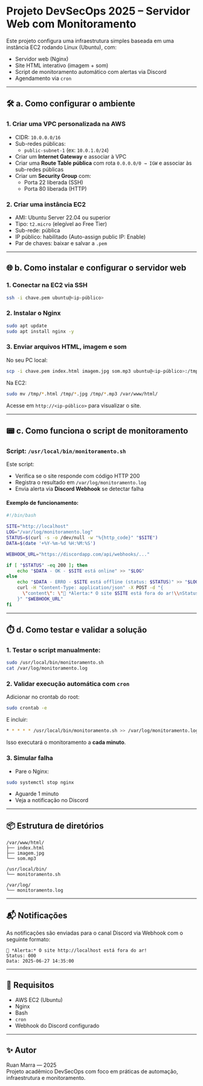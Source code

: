 
# Projeto DevSecOps 2025 – Servidor Web com Monitoramento

Este projeto configura uma infraestrutura simples baseada em uma instância EC2 rodando Linux (Ubuntu), com:

- Servidor web (Nginx)
- Site HTML interativo (imagem + som)
- Script de monitoramento automático com alertas via Discord
- Agendamento via `cron`

---

## 🛠️ a. Como configurar o ambiente

### 1. Criar uma VPC personalizada na AWS

- CIDR: `10.0.0.0/16`
- Sub-redes públicas:
  - `public-subnet-1` (ex: `10.0.1.0/24`)
- Criar um **Internet Gateway** e associar à VPC
- Criar uma **Route Table pública** com rota `0.0.0.0/0 → IGW` e associar às sub-redes públicas
- Criar um **Security Group** com:
  - Porta 22 liberada (SSH)
  - Porta 80 liberada (HTTP)

### 2. Criar uma instância EC2

- AMI: Ubuntu Server 22.04 ou superior
- Tipo: `t2.micro` (elegível ao Free Tier)
- Sub-rede: pública
- IP público: habilitado (Auto-assign public IP: Enable)
- Par de chaves: baixar e salvar a `.pem`

---

## 🌐 b. Como instalar e configurar o servidor web

### 1. Conectar na EC2 via SSH

```bash
ssh -i chave.pem ubuntu@<ip-público>
```

### 2. Instalar o Nginx

```bash
sudo apt update
sudo apt install nginx -y
```

### 3. Enviar arquivos HTML, imagem e som

No seu PC local:

```bash
scp -i chave.pem index.html imagem.jpg som.mp3 ubuntu@<ip-público>:/tmp/
```

Na EC2:

```bash
sudo mv /tmp/*.html /tmp/*.jpg /tmp/*.mp3 /var/www/html/
```

Acesse em `http://<ip-público>` para visualizar o site.

---

## 📟 c. Como funciona o script de monitoramento

### Script: `/usr/local/bin/monitoramento.sh`

Este script:

- Verifica se o site responde com código HTTP 200
- Registra o resultado em `/var/log/monitoramento.log`
- Envia alerta via **Discord Webhook** se detectar falha

#### Exemplo de funcionamento:

```bash
#!/bin/bash

SITE="http://localhost"
LOG="/var/log/monitoramento.log"
STATUS=$(curl -s -o /dev/null -w "%{http_code}" "$SITE")
DATA=$(date '+%Y-%m-%d %H:%M:%S')

WEBHOOK_URL="https://discordapp.com/api/webhooks/..."

if [ "$STATUS" -eq 200 ]; then
    echo "$DATA - OK - $SITE está online" >> "$LOG"
else
    echo "$DATA - ERRO - $SITE está offline (status: $STATUS)" >> "$LOG"
    curl -H "Content-Type: application/json" -X POST -d "{
      \"content\": \"🚨 *Alerta:* O site $SITE está fora do ar!\\nStatus: $STATUS\\nData: $DATA\"
    }" "$WEBHOOK_URL"
fi
```

---

## ⏱️ d. Como testar e validar a solução

### 1. Testar o script manualmente:

```bash
sudo /usr/local/bin/monitoramento.sh
cat /var/log/monitoramento.log
```

### 2. Validar execução automática com `cron`

Adicionar no crontab do root:

```bash
sudo crontab -e
```

E incluir:

```bash
* * * * * /usr/local/bin/monitoramento.sh >> /var/log/monitoramento.log 2>&1
```

Isso executará o monitoramento a **cada minuto**.

### 3. Simular falha

- Pare o Nginx:

```bash
sudo systemctl stop nginx
```

- Aguarde 1 minuto
- Veja a notificação no Discord

---

## 📦 Estrutura de diretórios

```
/var/www/html/
├── index.html
├── imagem.jpg
└── som.mp3

/usr/local/bin/
└── monitoramento.sh

/var/log/
└── monitoramento.log
```

---

## 📬 Notificações

As notificações são enviadas para o canal Discord via Webhook com o seguinte formato:

```
🚨 *Alerta:* O site http://localhost está fora do ar!
Status: 000
Data: 2025-06-27 14:35:00
```

---

## 📌 Requisitos

- AWS EC2 (Ubuntu)
- Nginx
- Bash
- `cron`
- Webhook do Discord configurado

---

## ✨ Autor

Ruan Marra — 2025  
Projeto acadêmico DevSecOps com foco em práticas de automação, infraestrutura e monitoramento.
